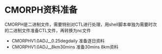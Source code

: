 # CMORPH资料准备
CMORPH是二进制文件，需要特别对CTL进行处理，用shell脚本单独为需要时次的二进制文件准备CTL文件，再转换为nc文件

- CMORPHV1.0ADJ__0.25degdaily 准备逐日资料
- CMORPHV1.0ADJ__8km30mins 准备30mins 8km资料
